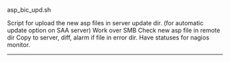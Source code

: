 asp_bic_upd.sh

Script for upload the new asp files in server update dir. (for automatic update option on SAA server)
Work over SMB
Check new asp file in remote dir
Copy to server, diff, alarm if file in error dir.
Have statuses for nagios monitor.

-----------------------------------------------------------------------------------------------------

